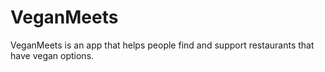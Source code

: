 # VeganMeets
VeganMeets is an app that helps people find and support restaurants that have vegan options.
